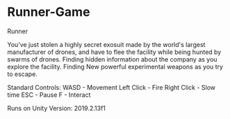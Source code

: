 # Runner-Game
Runner



You’ve just stolen a highly secret exosuit made by the world's largest manufacturer of drones, and have to flee the facility while being hunted by swarms of drones. Finding hidden information about the company as you explore the facility. Finding New powerful experimental weapons as you try to escape. 

Standard Controls: 
WASD - Movement
Left Click - Fire
Right Click - Slow time
ESC - Pause
F - Interact

Runs on Unity Version: 2019.2.13f1
